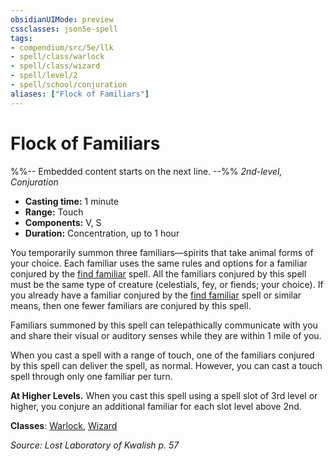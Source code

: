 ```yaml
---
obsidianUIMode: preview
cssclasses: json5e-spell
tags:
- compendium/src/5e/llk
- spell/class/warlock
- spell/class/wizard
- spell/level/2
- spell/school/conjuration
aliases: ["Flock of Familiars"]
---
```

# Flock of Familiars
%%-- Embedded content starts on the next line. --%%
*2nd-level, Conjuration*  

- **Casting time:** 1 minute
- **Range:** Touch
- **Components:** V, S
- **Duration:** Concentration, up to 1 hour

You temporarily summon three familiars—spirits that take animal forms of your choice. Each familiar uses the same rules and options for a familiar conjured by the [find familiar](/Systems/5e/spells/find-familiar.md) spell. All the familiars conjured by this spell must be the same type of creature (celestials, fey, or fiends; your choice). If you already have a familiar conjured by the [find familiar](/Systems/5e/spells/find-familiar.md) spell or similar means, then one fewer familiars are conjured by this spell.

Familiars summoned by this spell can telepathically communicate with you and share their visual or auditory senses while they are within 1 mile of you.

When you cast a spell with a range of touch, one of the familiars conjured by this spell can deliver the spell, as normal. However, you can cast a touch spell through only one familiar per turn.

**At Higher Levels.** When you cast this spell using a spell slot of 3rd level or higher, you conjure an additional familiar for each slot level above 2nd.

**Classes**: [Warlock](/Systems/5e/classes/warlock.md), [Wizard](/Systems/5e/classes/wizard.md)

*Source: Lost Laboratory of Kwalish p. 57*